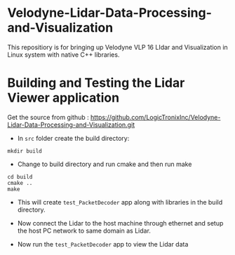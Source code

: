 # Velodyne-Lidar-Data-Processing-and-Visualization
This repositiory is for bringing up Velodyne VLP 16 LIdar and Visualization in Linux system with native C++ libraries.

# Building and Testing the Lidar Viewer application
Get the source from github : https://github.com/LogicTronixInc/Velodyne-Lidar-Data-Processing-and-Visualization.git 

* In `src` folder create the build directory:
```
mkdir build
```

* Change to build directory and run cmake and then run make
```
cd build
cmake ..
make
```
* This will create `test_PacketDecoder` app along with libraries in the build directory.

* Now connect the Lidar to the host machine through ethernet and setup the host PC network to same domain as Lidar.

* Now run the `test_PacketDecoder` app to view the Lidar data